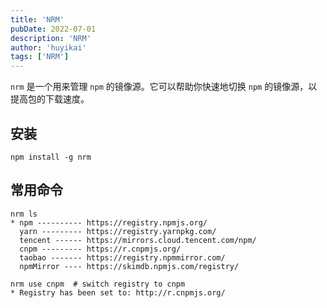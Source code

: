 ```yaml
---
title: 'NRM'
pubDate: 2022-07-01
description: 'NRM'
author: 'huyikai'
tags: ['NRM']
---
```


`nrm` 是一个用来管理 `npm` 的镜像源。它可以帮助你快速地切换 `npm` 的镜像源，以提高包的下载速度。

## 安装

```shell
npm install -g nrm
```

## 常用命令

```shell
nrm ls
* npm ---------- https://registry.npmjs.org/
  yarn --------- https://registry.yarnpkg.com/
  tencent ------ https://mirrors.cloud.tencent.com/npm/
  cnpm --------- https://r.cnpmjs.org/
  taobao ------- https://registry.npmmirror.com/
  npmMirror ---- https://skimdb.npmjs.com/registry/
```

```shell
nrm use cnpm  # switch registry to cnpm
* Registry has been set to: http://r.cnpmjs.org/
```

